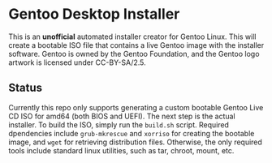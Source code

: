 # Gentoo Desktop Installer

This is an **unofficial** automated installer creator for Gentoo Linux. This will create a bootable ISO file that contains a live Gentoo image with the installer software. Gentoo is owned by the Gentoo Foundation, and the Gentoo logo artwork is licensed under CC-BY-SA/2.5.

## Status
Currently this repo only supports generating a custom bootable Gentoo Live CD ISO for amd64 (both BIOS and UEFI). The next step is the actual installer. To build the ISO, simply run the `build.sh` script. Required dpendencies include `grub-mkrescue` and `xorriso` for creating the bootable image, and `wget` for retrieving distribution files. Otherwise, the only required tools include standard linux utilities, such as tar, chroot, mount, etc.
